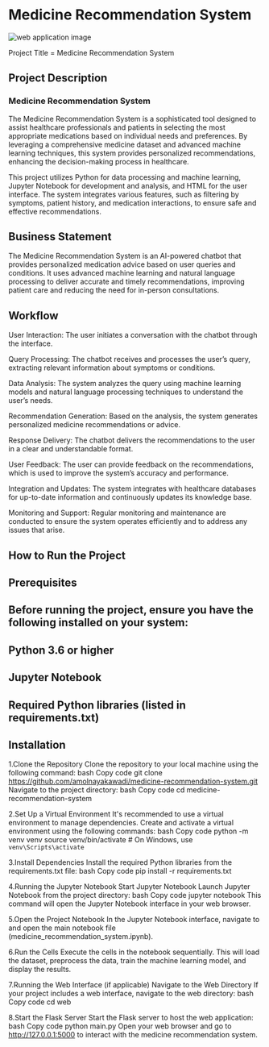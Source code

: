 # Medicine Recommendation System

![web application image](https://github.com/user-attachments/assets/d54daf2d-f93b-46cf-a101-ba0f6112f608)

Project Title = Medicine Recommendation System

## Project Description
### Medicine Recommendation System
The Medicine Recommendation System is a sophisticated tool designed to assist healthcare professionals and patients in selecting the most appropriate medications based on individual needs and preferences. By leveraging a comprehensive medicine dataset and advanced machine learning techniques, this system provides personalized recommendations, enhancing the decision-making process in healthcare.

This project utilizes Python for data processing and machine learning, Jupyter Notebook for development and analysis, and HTML for the user interface. The system integrates various features, such as filtering by symptoms, patient history, and medication interactions, to ensure safe and effective recommendations.

## Business Statement
The Medicine Recommendation System is an AI-powered chatbot that provides personalized medication advice based on user queries and conditions. It uses advanced machine learning and natural language processing to deliver accurate and timely recommendations, improving patient care and reducing the need for in-person consultations.

## Workflow
User Interaction: The user initiates a conversation with the chatbot through the interface.

Query Processing: The chatbot receives and processes the user’s query, extracting relevant information about symptoms or conditions.

Data Analysis: The system analyzes the query using machine learning models and natural language processing techniques to understand the user’s needs.

Recommendation Generation: Based on the analysis, the system generates personalized medicine recommendations or advice.

Response Delivery: The chatbot delivers the recommendations to the user in a clear and understandable format.

User Feedback: The user can provide feedback on the recommendations, which is used to improve the system’s accuracy and performance.

Integration and Updates: The system integrates with healthcare databases for up-to-date information and continuously updates its knowledge base.

Monitoring and Support: Regular monitoring and maintenance are conducted to ensure the system operates efficiently and to address any issues that arise.

## How to Run the Project
## Prerequisites
## Before running the project, ensure you have the following installed on your system:
## Python 3.6 or higher
## Jupyter Notebook
## Required Python libraries (listed in requirements.txt)

## Installation

1.Clone the Repository
Clone the repository to your local machine using the following command:
bash
Copy code
git clone https://github.com/amolnayakawadi/medicine-recommendation-system.git
Navigate to the project directory:
bash
Copy code
cd medicine-recommendation-system


2.Set Up a Virtual Environment
It's recommended to use a virtual environment to manage dependencies. Create and activate a virtual environment using the following commands:
bash
Copy code
python -m venv venv
source venv/bin/activate  # On Windows, use `venv\Scripts\activate`


3.Install Dependencies
Install the required Python libraries from the requirements.txt file:
bash
Copy code
pip install -r requirements.txt


4.Running the Jupyter Notebook
Start Jupyter Notebook
Launch Jupyter Notebook from the project directory:
bash
Copy code
jupyter notebook
This command will open the Jupyter Notebook interface in your web browser.

5.Open the Project Notebook
In the Jupyter Notebook interface, navigate to and open the main notebook file (medicine_recommendation_system.ipynb).

6.Run the Cells
Execute the cells in the notebook sequentially. This will load the dataset, preprocess the data, train the machine learning model, and display the results.


7.Running the Web Interface (if applicable)
Navigate to the Web Directory
If your project includes a web interface, navigate to the web directory:
bash
Copy code
cd web

8.Start the Flask Server
Start the Flask server to host the web application:
bash
Copy code
python main.py
Open your web browser and go to http://127.0.0.1:5000 to interact with the medicine recommendation system.
